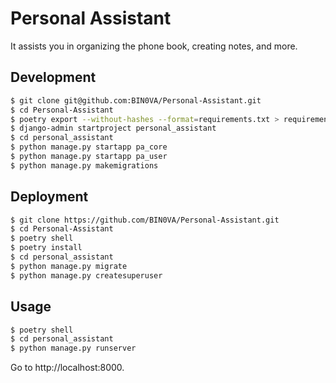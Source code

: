 # Personal Assistant

It assists you in organizing the phone book, creating notes, and more.

## Development

```bash
$ git clone git@github.com:BIN0VA/Personal-Assistant.git
$ cd Personal-Assistant
$ poetry export --without-hashes --format=requirements.txt > requirements.txt
$ django-admin startproject personal_assistant
$ cd personal_assistant
$ python manage.py startapp pa_core
$ python manage.py startapp pa_user
$ python manage.py makemigrations
```

## Deployment

```bash
$ git clone https://github.com/BIN0VA/Personal-Assistant.git
$ cd Personal-Assistant
$ poetry shell
$ poetry install
$ cd personal_assistant
$ python manage.py migrate
$ python manage.py createsuperuser
```

## Usage

```bash
$ poetry shell
$ cd personal_assistant
$ python manage.py runserver
```

Go to http://localhost:8000.
